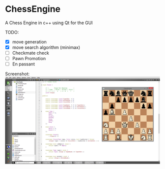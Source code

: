 ChessEngine
===========

A Chess Engine in c++ using Qt for the GUI

TODO:
- [x] move generation
- [x] move search algorithm  (minimax)
- [ ] Checkmate check
- [ ] Pawn Promotion
- [ ] En passant

Screenshot:
![Screenshot](https://github.com/VaSaKed/ChessEngine/blob/master/UI/Images/screenshot.png)
